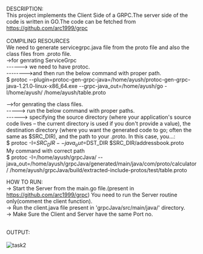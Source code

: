 DESCRIPTION: <br />
This project implements the Client Side of a GRPC.The server side of the code is written in GO.The code can be fetched from https://github.com/arc1999/grpc
<br />
<br />
COMPILING RESOURCES <br />
We need to generate servicegrpc.java file from the proto file and also the class files from .proto file.
<br />
->for genrating ServiceGrpc <br />
------> we need to have protoc. <br />
-------->and then run the below command with proper path. <br />
$ protoc --plugin=protoc-gen-grpc-java=/home/ayush/protoc-gen-grpc-java-1.21.0-linux-x86_64.exe --grpc-java_out=/home/ayush/go -I/home/ayush/ /home/ayush/table.proto
<br />

-->for genrating the class files.<br />
-----> run the below command with proper paths.<br />
------> specifying the source directory (where your application's source code lives – the current directory is used if you don't provide a value), the destination directory (where you want the generated code to go; often the same as $SRC_DIR), and the path to your .proto. In this case, you...: <br />
$ protoc -I=$SRC_DIR --java_out=$DST_DIR $SRC_DIR/addressbook.proto  <br />
My command with correct path <br />
$ protoc -I=/home/ayush/grpcJava/ --java_out=/home/ayush/grpcJava/generated/main/java/com/proto/calculator/ /home/ayush/grpcJava/build/extracted-include-protos/test/table.proto

HOW TO RUN:<br />
-> Start the Server from the main.go file.(present in https://github.com/arc1999/grpc) You need to run the Server routine only(comment the client function).
<br />
-> Run the client.java file present in 'grpcJava/src/main/java/' directory.
<br />
-> Make Sure the Client and Server have the same Port no.
<br />
<br />

OUTPUT:
<br />
<br />
![task2](https://user-images.githubusercontent.com/36637661/59031684-fe4b0980-8881-11e9-8697-e65f1beb3018.png)
